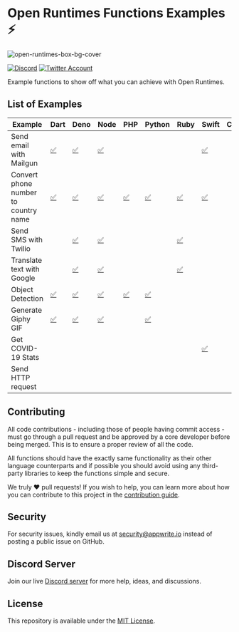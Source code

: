 # Open Runtimes Functions Examples ⚡️

![open-runtimes-box-bg-cover](https://user-images.githubusercontent.com/1297371/151676246-0e18f694-dfd7-4bab-b64b-f590fec76ef1.png)

[![Discord](https://img.shields.io/discord/937092945713172480?label=discord&style=flat-square)](https://discord.gg/fP6W2qEzfQ)
[![Twitter Account](https://img.shields.io/twitter/follow/appwrite?color=00acee&label=twitter&style=flat-square)](https://twitter.com/appwrite)

Example functions to show off what you can achieve with Open Runtimes.

## List of Examples

| Example                              | Dart                                            | Deno                                            | Node                                            | PHP                                            | Python                                            | Ruby                                            | Swift                                            | C#  |
| ------------------------------------ | ----------------------------------------------- | ----------------------------------------------- | ----------------------------------------------- | ---------------------------------------------- | ------------------------------------------------- | ----------------------------------------------- | ------------------------------------------------ | --- |
| Send email with Mailgun              | [✅](/dart/send_email_with_mailgun)              | [✅](/deno/send_email_with_mailgun)              | [✅](/node/send_email_with_mailgun)              |                                                |                                                   |                                                 | [✅](/swift/send-email-with-mailgun)              |     |
| Convert phone number to country name | [✅](/dart/convert-phone-number-to-country-name) | [✅](/deno/convert-phone-number-to-country-name) | [✅](/node/convert-phone-number-to-country-name) | [✅](/php/convert-phone-number-to-country-name) | [✅](/python/convert-phone-number-to-country-name) | [✅](/ruby/convert-phone-number-to-country-name) | [✅](/swift/convert-phone-number-to-country-name) |     |
| Send SMS with Twilio                 |                                                 | [✅](/deno/send_sms_with_twilio)                 | [✅](/node/send_sms_with_twilio)                 |                                                |                                                   | [✅](/ruby/send-sms-with-twilio)                 |                                                  |     |
| Translate text with Google           |                                                 | [✅](/deno/translate_text_with_google)           | [✅](/node/translate_text_with_google)           |                                                |                                                   | [✅](/ruby/translate-text-with-google)           |                                                  |     |
| Object Detection                     | [✅](/dart/object_detection)                     | [✅](/deno/object_detection)                     | [✅](/node/object_detection)                     | [✅](/php/object_detection)                     | [✅](/python/object-detection)                     |                                                 |                                                  |     |
| Generate Giphy GIF                   | [✅](/dart/generate_giphy_gif)                   | [✅](/deno/generate-giphy-gif)                   | [✅](/node/generate_giphy_gif)                   |                                                | [✅](/python/generate-giphy-gif)                   |                                                 |                                                  |     |
| Get COVID-19 Stats                   |                                                 |                                                 |                                                 |                                                |                                                   |                                                 | [✅](/swift/get-covid-stats)                      |     |
| Send HTTP request                    |                                                 |                                                 |                                                 |                                                |                                                   |                                                 |                                                  |     |

## Contributing

All code contributions - including those of people having commit access - must go through a pull request and be approved by a core developer before being merged. This is to ensure a proper review of all the code.

All functions should have the exactly same functionality as their other language counterparts and if possible you should avoid using any third-party libraries to keep the functions simple and secure.

We truly ❤️ pull requests! If you wish to help, you can learn more about how you can contribute to this project in the [contribution guide](CONTRIBUTING.md).

## Security

For security issues, kindly email us at [security@appwrite.io](mailto:security@appwrite.io) instead of posting a public issue on GitHub.

## Discord Server

Join our live [Discord server](https://discord.gg/fP6W2qEzfQ) for more help, ideas, and discussions.

## License

This repository is available under the [MIT License](./LICENSE).
